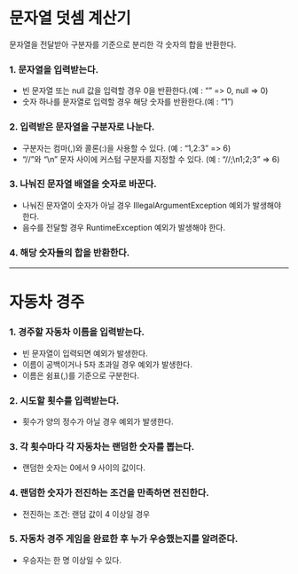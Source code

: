 # 문자열 덧셈 계산기

문자열을 전달받아 구분자를 기준으로 분리한 각 숫자의 합을 반환한다.

### 1. 문자열을 입력받는다.

- 빈 문자열 또는 null 값을 입력할 경우 0을 반환한다.(예 : “” => 0, null => 0)
- 숫자 하나를 문자열로 입력할 경우 해당 숫자를 반환한다.(예 : “1”)

### 2. 입력받은 문자열을 구분자로 나눈다.

- 구분자는 컴마(,)와 콜론(:)을 사용할 수 있다. (예 : “1,2:3” => 6)
- “//”와 “\n” 문자 사이에 커스텀 구분자를 지정할 수 있다. (예 : “//;\n1;2;3” => 6)

### 3. 나눠진 문자열 배열을 숫자로 바꾼다.

- 나눠진 문자열이 숫자가 아닐 경우 IllegalArgumentException 예외가 발생해야 한다.
- 음수를 전달할 경우 RuntimeException 예외가 발생해야 한다.

### 4. 해당 숫자들의 합을 반환한다.

___

# 자동차 경주

### 1. 경주할 자동차 이름을 입력받는다.

- 빈 문자열이 입력되면 예외가 발생한다.
- 이름이 공백이거나 5자 초과일 경우 예외가 발생한다.
- 이름은 쉼표(,)를 기준으로 구분한다.

### 2. 시도할 횟수를 입력받는다.

- 횟수가 양의 정수가 아닐 경우 예외가 발생한다.

### 3. 각 횟수마다 각 자동차는 랜덤한 숫자를 뽑는다.

- 랜덤한 숫자는 0에서 9 사이의 값이다.

### 4. 랜덤한 숫자가 전진하는 조건을 만족하면 전진한다.

- 전진하는 조건: 랜덤 값이 4 이상일 경우

### 5. 자동차 경주 게임을 완료한 후 누가 우승했는지를 알려준다.

- 우승자는 한 명 이상일 수 있다.
